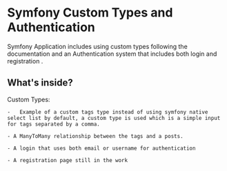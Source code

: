 Symfony Custom Types and Authentication
========================

Symfony Application includes using custom types following the documentation and an Authentication system that includes both login and registration .

What's inside?
--------------

Custom Types:

    -   Example of a custom tags type instead of using symfony native select list by default, a custom type is used which is a simple input for tags separated by a comma.

    - A ManyToMany relationship between the tags and a posts.

    - A login that uses both email or username for authentication

    - A registration page still in the work 